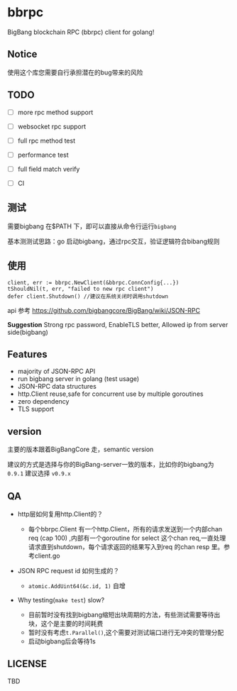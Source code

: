 <!--
 Copyright 2019 sunxiansong. All rights reserved.
 Use of this source code is governed by a BSD-style
 license that can be found in the LICENSE file.
-->

# bbrpc

BigBang blockchain RPC (bbrpc) client for golang!

## **Notice**

使用这个库您需要自行承担潜在的bug带来的风险

## TODO
- [ ] more rpc method support
- [ ] websocket rpc support
- [ ] full rpc method test
- [ ] performance test
- [ ] full field match verify
- [ ] CI


## 测试
需要bigbang 在$PATH 下，即可以直接从命令行运行`bigbang`

基本测测试思路：go 启动bigbang，通过rpc交互，验证逻辑符合bibang规则

## 使用

```golang
client, err := bbrpc.NewClient(&bbrpc.ConnConfig{...})
tShouldNil(t, err, "failed to new rpc client")
defer client.Shutdown() //建议在系统关闭时调用shutdown
```

api 参考 https://github.com/bigbangcore/BigBang/wiki/JSON-RPC 

**Suggestion** Strong rpc password, EnableTLS better, Allowed ip from server side(bigbang) 

## Features

- majority of JSON-RPC API
- run bigbang server in golang (test usage)
- JSON-RPC data structures
- http.Client reuse,safe for concurrent use by multiple goroutines
- zero dependency
- TLS support

## version

主要的版本跟着BigBangCore 走，semantic version

建议的方式是选择与你的BigBang-server一致的版本，比如你的bigbang为 `0.9.1` 建议选择 `v0.9.x`

## QA

- http层如何复用http.Client的？
    - 每个bbrpc.Client 有一个http.Client，所有的请求发送到一个内部chan req (cap 100) ,内部有一个goroutine for select 这个chan req,一直处理请求直到shutdown，每个请求返回的结果写入到req 的chan resp 里。参考client.go

- JSON RPC request id 如何生成的？
    - `atomic.AddUint64(&c.id, 1)` 自增

- Why testing(`make test`) slow?
    - 目前暂时没有找到bigbang缩短出块周期的方法，有些测试需要等待出块，这个是主要的时间耗费
    - 暂时没有考虑`t.Parallel()`,这个需要对测试端口进行无冲突的管理分配
    - 启动bigbang后会等待1s

## LICENSE

TBD